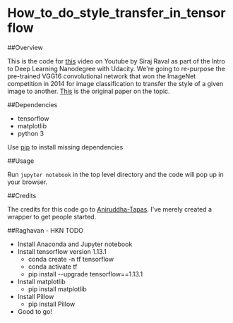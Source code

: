 # How_to_do_style_transfer_in_tensorflow

##Overview

This is the code for [this](https://youtu.be/Oex0eWoU7AQ) video on Youtube by Siraj Raval as part of the Intro to Deep Learning Nanodegree with Udacity. We're going to re-purpose the pre-trained VGG16 convolutional network that won the ImageNet competition in 2014 for image classification to transfer the style of a given image to another. [This](https://arxiv.org/abs/1508.06576) is the original paper on the topic.


##Dependencies

* tensorflow
* matplotlib
* python 3

Use [pip](https://pip.pypa.io/en/stable/installing/) to install missing dependencies

##Usage

Run `jupyter notebook` in the top level directory and the code will pop up in your browser.


##Credits

The credits for this code go to [Aniruddha-Tapas](https://github.com/Aniruddha-Tapas). I've merely created a wrapper to get people started.


##Raghavan - HKN TODO
* Install Anaconda and Jupyter notebook
* Install tensorflow version 1.13.1
    * conda create -n tf tensorflow
    * conda activate tf
    * pip install --upgrade tensorflow==1.13.1
* Install matplotlib
    * pip install matplotlib
* Install Pillow
    * pip install Pillow
* Good to go!
